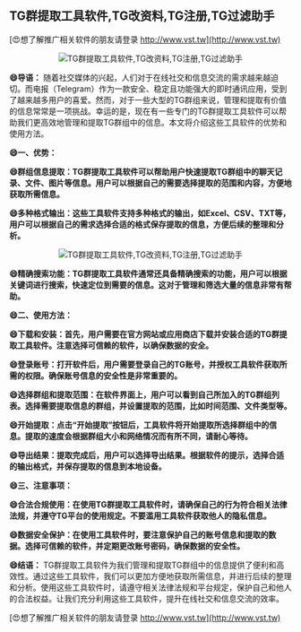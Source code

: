 ## **TG群提取工具软件,TG改资料,TG注册,TG过滤助手**

[😍想了解推广相关软件的朋友请登录 http://www.vst.tw](http://www.vst.tw)

 <center><img src="https://vst.tw/MP4/tuiguang/png/1.png" alt="TG群提取工具软件,TG改资料,TG注册,TG过滤助手"></center>

**😄导语：**
随着社交媒体的兴起，人们对于在线社交和信息交流的需求越来越迫切。而电报（Telegram）作为一款安全、稳定且功能强大的即时通讯应用，受到了越来越多用户的喜爱。然而，对于一些大型的TG群组来说，管理和提取有价值的信息常常是一项挑战。幸运的是，现在有一些专门的TG群提取工具软件可以帮助我们更高效地管理和提取TG群组中的信息。本文将介绍这些工具软件的优势和使用方法。

**😄一、优势：**

**😄群组信息提取：TG群提取工具软件可以帮助用户快速提取TG群组中的聊天记录、文件、图片等信息。用户可以根据自己的需要选择提取的范围和内容，方便地获取所需信息。**

**😄多种格式输出：这些工具软件支持多种格式的输出，如Excel、CSV、TXT等，用户可以根据自己的需求选择合适的格式保存提取的信息，方便后续的整理和分析。**

 <center><img src="https://vst.tw/MP4/tuiguang/png/7.png" alt="TG群提取工具软件,TG改资料,TG注册,TG过滤助手"></center>

**😄精确搜索功能：TG群提取工具软件通常还具备精确搜索的功能，用户可以根据关键词进行搜索，快速定位到需要的信息。这对于管理和筛选大量的信息非常有帮助。**

**😄二、使用方法：**

**😄下载和安装：首先，用户需要在官方网站或应用商店下载并安装合适的TG群提取工具软件。注意选择可信赖的软件，以确保数据的安全。**

**😄登录账号：打开软件后，用户需要登录自己的TG账号，并授权工具软件获取所需的权限。确保账号信息的安全性是非常重要的。**

**😄选择群组和提取范围：在软件界面上，用户可以看到自己所加入的TG群组列表。选择需要提取信息的群组，并设置提取的范围，比如时间范围、文件类型等。**

**😄开始提取：点击“开始提取”按钮后，工具软件将开始提取所选择群组中的信息。提取的速度会根据群组大小和网络情况而有所不同，请耐心等待。**

**😄导出结果：提取完成后，用户可以选择导出结果。根据软件的提示，选择合适的输出格式，并保存提取的信息到本地设备。**

**😄三、注意事项：**

**😄合法合规使用：在使用TG群提取工具软件时，请确保自己的行为符合相关法律法规，并遵守TG平台的使用规定。不要滥用工具软件获取他人的隐私信息。**

**😄数据安全保护：在使用工具软件时，要注意保护自己的账号信息和提取的数据。选择可信赖的软件，并定期更改账号密码，确保数据的安全性。**

**😄结语：**
TG群提取工具软件为我们管理和提取TG群组中的信息提供了便利和高效性。通过这些工具软件，我们可以更加方便地获取所需信息，并进行后续的整理和分析。使用这些工具软件时，请遵守相关法律法规和平台规定，保护自己和他人的合法权益。让我们充分利用这些工具软件，提升在线社交和信息交流的效率。

[😍想了解推广相关软件的朋友请登录 http://www.vst.tw](http://www.vst.tw)



